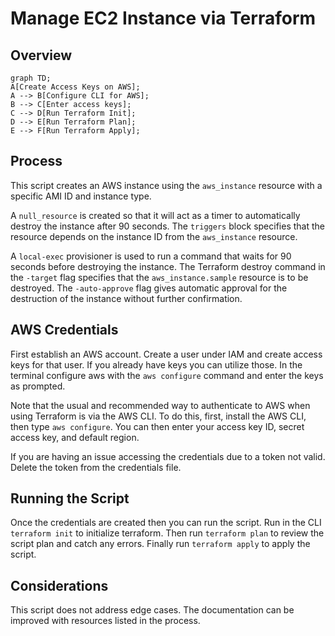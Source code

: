 # Manage EC2 Instance via Terraform
## Overview

```mermaid
graph TD;
A[Create Access Keys on AWS]; 
A --> B[Configure CLI for AWS];
B --> C[Enter access keys];
C --> D[Run Terraform Init];
D --> E[Run Terraform Plan];
E --> F[Run Terraform Apply];
```

## Process

This script creates an AWS instance using the `aws_instance` resource with a specific AMI ID and instance type. 

A `null_resource` is created so that it will act as a timer to automatically destroy the instance after 90 seconds. The `triggers` block specifies that the resource depends on the instance ID from the `aws_instance` resource. 

A `local-exec` provisioner is used to run a command that waits for 90 seconds before destroying the instance. The Terraform destroy command in the `-target` flag specifies that the `aws_instance.sample` resource is to be destroyed. The `-auto-approve` flag gives automatic approval for the destruction of the instance without further confirmation. 

## AWS Credentials

First establish an AWS account. Create a user under IAM and create access keys for that user. If you already have keys you can utilize those. In the terminal configure aws with the `aws configure` command and enter the keys as prompted. 

Note that the usual and recommended way to authenticate to AWS when using Terraform is via the AWS CLI. To do this, first, install the AWS CLI, then type `aws configure`. You can then enter your access key ID, secret access key, and default region.

If you are having an issue accessing the credentials due to a token not valid. Delete the token from the credentials file.

## Running the Script
Once the credentials are created then you can run the script. Run in the CLI `terraform init` to initialize terraform. Then run `terraform plan` to review the script plan and catch any errors. Finally run `terraform apply` to apply the script.

## Considerations
This script does not address edge cases. The documentation can be improved with resources listed in the process.